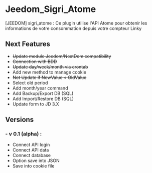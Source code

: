 # Jeedom_Sigri_Atome
[JEEDOM] sigri_atome : Ce plugin utilise l'API Atome pour obtenir les informations de votre consommation depuis votre compteur Linky 

## Next Features
- ~~Update module Jeedom/NextDom compatibility~~
- ~~Connection with BDD~~
- ~~Update day/week/month via crontab~~
- Add new method to manage cookie
- ~~Not Update if NewValue < OldValue~~
- Select old period
- Add month/year command
- Add Backup/Export DB (SQL)
- Add Import/Restore DB (SQL)
- Update form to JD 3.X

## Versions

### - v 0.1 (alpha) :
- Connect API login
- Connect API data
- Connect database
- Option save into JSON
- Save into cookie file
